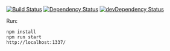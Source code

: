 [![Build Status](https://travis-ci.org/toomastahves/contact-form.svg?branch=master)](https://travis-ci.org/toomastahves/contact-form)
[![Dependency Status](https://david-dm.org/toomastahves/contact-form.svg)](https://david-dm.org/toomastahves/contact-form)
[![devDependency Status](https://david-dm.org/toomastahves/contact-form/dev-status.svg)](https://david-dm.org/toomastahves/contact-form#info=devDependencies)

Run:
```
npm install
npm run start
http://localhost:1337/
```
